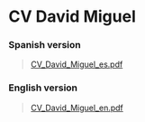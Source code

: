 # CV David Miguel

### Spanish version

> [CV_David_Miguel_es.pdf](https://github.com/davidmigloz/cv/blob/es/cv.pdf)

### English version

> [CV_David_Miguel_en.pdf](https://github.com/davidmigloz/cv/blob/en/cv.pdf)
